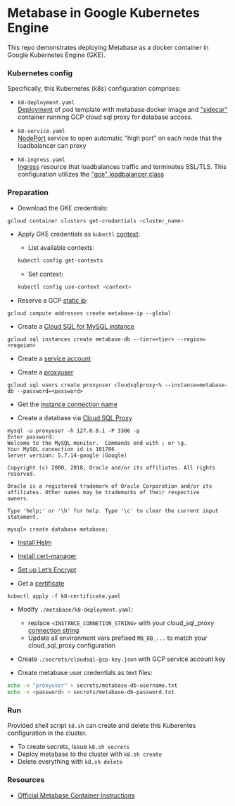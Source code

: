 # Metabase in Google Kubernetes Engine

This repo demonstrates deploying Metabase as a docker container in Google Kubernetes Engine (GKE).

### Kubernetes config

Specifically, this Kubernetes (k8s) configuration comprises:
- `k8-deployment.yaml`<br>[Deployment](https://kubernetes.io/docs/concepts/workloads/controllers/deployment/) of pod template with metabase docker image and ["sidecar"](https://cloud.google.com/sql/docs/mysql/connect-kubernetes-engine) container running GCP cloud sql proxy for database access.

- `k8-service.yaml`<br>[NodePort](https://kubernetes.io/docs/concepts/services-networking/service/#type-nodeport) service to open automatic "high port" on each node that the loadbalancer can proxy

- `k8-ingress.yaml`<br>[Ingress](https://kubernetes.io/docs/concepts/services-networking/ingress/) resource that loadbalances traffic and terminates SSL/TLS. This configuration utilizes the ["gce" loadbalancer class](https://github.com/kubernetes/ingress-gce)

### Preparation

- Download the GKE credentials:
```sh
gcloud container clusters get-credentials <cluster_name>
```

- Apply GKE credentials as `kubectl` [context](https://kubernetes.io/docs/concepts/configuration/organize-cluster-access-kubeconfig/#context):
  - List available contexts:
  ```sh
  kubectl config get-contexts
  ```
  - Set context:
  ```sh
  kubectl config use-context <context>
  ```

- Reserve a GCP [static ip](https://cloud.google.com/compute/docs/ip-addresses/reserve-static-external-ip-address):
```
gcloud compute addresses create metabase-ip --global
```

- Create a [Cloud SQL for MySQL instance](https://cloud.google.com/sql/docs/mysql/create-instance)
```
gcloud sql instances create metabase-db --tier=<tier> --region=<regeion>
```

- Create a [service account](https://cloud.google.com/sql/docs/mysql/connect-kubernetes-engine?hl=ja#2_create_a_service_account)

- Create a [proxyuser](https://cloud.google.com/sql/docs/mysql/connect-kubernetes-engine?hl=ja#3_create_the_proxy_user)
```
gcloud sql users create proxyuser cloudsqlproxy~% --instance=metabase-db --password=<password>
```

- Get the [instance connection name](https://cloud.google.com/sql/docs/mysql/connect-kubernetes-engine?hl=ja#4_get_your_instance_connection_name)

- Create a database via [Cloud SQL Proxy](https://cloud.google.com/sql/docs/mysql/connect-docker)
```
mysql -u proxyuser -h 127.0.0.1 -P 3306 -p
Enter password:
Welcome to the MySQL monitor.  Commands end with ; or \g.
Your MySQL connection id is 101786
Server version: 5.7.14-google (Google)

Copyright (c) 2000, 2018, Oracle and/or its affiliates. All rights reserved.

Oracle is a registered trademark of Oracle Corporation and/or its
affiliates. Other names may be trademarks of their respective
owners.

Type 'help;' or '\h' for help. Type '\c' to clear the current input statement.

mysql> create database metabase;
```

- [Install Helm](https://github.com/ahmetb/gke-letsencrypt/blob/master/10-install-helm.md)

- [Install cert-manager](https://github.com/ahmetb/gke-letsencrypt/blob/master/20-install-cert-manager.md)

- [Set up Let‘s Encrypt](https://github.com/ahmetb/gke-letsencrypt/blob/master/30-setup-letsencrypt.md)

- Get a [certificate](https://github.com/ahmetb/gke-letsencrypt/blob/master/50-get-a-certificate.md)
```
kubectl apply -f k8-certificate.yaml
```

- Modify `./metabase/k8-deployment.yaml`:
  - replace `<INSTANCE_CONNETION_STRING>` with your cloud_sql_proxy [connection string](https://cloud.google.com/sql/docs/mysql/connect-admin-proxy)
  - Update all environment vars prefixed `MB_DB_...` to match your cloud_sql_proxy configuration

- Create `./secrets/cloudsql-gcp-key.json` with GCP service account key

- Create metabase user credentials as text files:
```sh
echo -n "proxyuser" > secrets/metabase-db-username.txt
echo -n <password> > secrets/metabase-db-password.txt
```

### Run

Provided shell script `k8.sh` can create and delete this Kuberentes configuration in the cluster.

- To create secrets, issue `k8.sh secrets`
- Deploy metabase to the cluster with `k8.sh create`
- Delete everything with `k8.sh delete`

### Resources
- [Official Metabase Container Instructions](https://www.metabase.com/docs/latest/operations-guide/running-metabase-on-docker.html)
